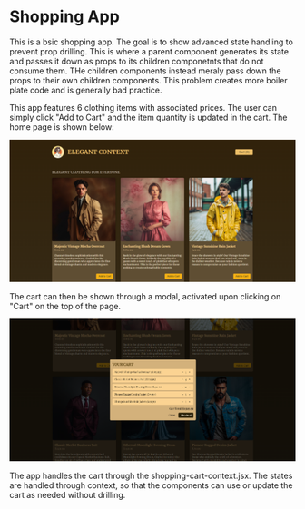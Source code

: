 # Shopping App

This is a bsic shopping app. The goal is to show advanced state handling to prevent prop drilling. This is where a parent component generates its state and passes it down as props to its children componetnts that do not consume them. THe children components instead meraly pass down the props to their own children components. This problem creates more boiler plate code and is generally bad practice.

This app features 6 clothing items with associated prices. The user can simply click "Add to Cart" and the item quantity is updated in the cart. The home page is shown below:

<img src="https://github.com/cgrundman/react-learning/blob/main/images/shopping_app_1.png" />

The cart can then be shown through a modal, activated upon clicking on "Cart" on the top of the page.

<img src="https://github.com/cgrundman/react-learning/blob/main/images/shopping_app_2.png" />

The app handles the cart through the shopping-cart-context.jsx. The states are handled through context, so that the components can use or update the cart as needed without drilling.
